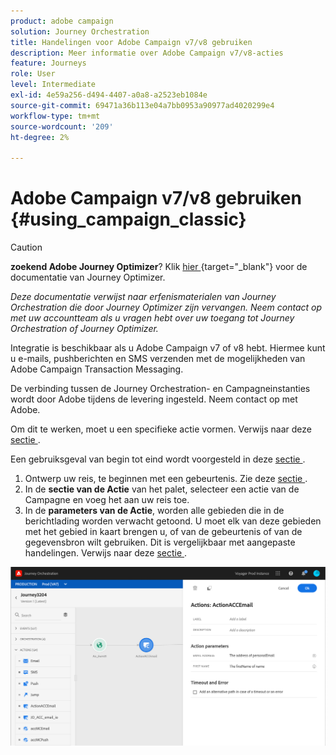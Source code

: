 ```yaml
---
product: adobe campaign
solution: Journey Orchestration
title: Handelingen voor Adobe Campaign v7/v8 gebruiken
description: Meer informatie over Adobe Campaign v7/v8-acties
feature: Journeys
role: User
level: Intermediate
exl-id: 4e59a256-d494-4407-a0a8-a2523eb1084e
source-git-commit: 69471a36b113e04a7bb0953a90977ad4020299e4
workflow-type: tm+mt
source-wordcount: '209'
ht-degree: 2%

---
```


# Adobe Campaign v7/v8 gebruiken {#using_campaign_classic}


>[!CAUTION]
>
>**zoekend Adobe Journey Optimizer**? Klik [ hier ](https://experienceleague.adobe.com/nl/docs/journey-optimizer/using/ajo-home){target="_blank"} voor de documentatie van Journey Optimizer.
>
>
>_Deze documentatie verwijst naar erfenismaterialen van Journey Orchestration die door Journey Optimizer zijn vervangen. Neem contact op met uw accountteam als u vragen hebt over uw toegang tot Journey Orchestration of Journey Optimizer._


Integratie is beschikbaar als u Adobe Campaign v7 of v8 hebt. Hiermee kunt u e-mails, pushberichten en SMS verzenden met de mogelijkheden van Adobe Campaign Transaction Messaging.

De verbinding tussen de Journey Orchestration- en Campagneinstanties wordt door Adobe tijdens de levering ingesteld. Neem contact op met Adobe.

Om dit te werken, moet u een specifieke actie vormen. Verwijs naar deze [ sectie ](../action/acc-action.md).

Een gebruiksgeval van begin tot eind wordt voorgesteld in deze [ sectie ](../usecase/campaign-classic-use-case.md).

1. Ontwerp uw reis, te beginnen met een gebeurtenis. Zie deze [ sectie ](../building-journeys/journey.md).
1. In de **sectie van de Actie** van het palet, selecteer een actie van de Campagne en voeg het aan uw reis toe.
1. In de **parameters van de Actie**, worden alle gebieden die in de berichtlading worden verwacht getoond. U moet elk van deze gebieden met het gebied in kaart brengen u, of van de gebeurtenis of van de gegevensbron wilt gebruiken. Dit is vergelijkbaar met aangepaste handelingen. Verwijs naar deze [ sectie ](../building-journeys/using-custom-actions.md).

![](../assets/accintegration2.png)

